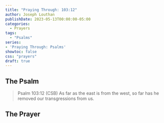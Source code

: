 ```yaml
---
title: "Praying Through: 103:12"
author: Joseph Louthan
publishDate: 2023-05-13T00:00:00-05:00
categories:
  - Prayers
tags:
  - "Psalms"
series:
- 'Praying Through: Psalms'
showtoc: false
css: "prayers"
draft: true
---
```

## The Psalm

>Psalm 103:12 (CSB) As far as the east is from the west, so far has he removed our transgressions from us. 

## The Prayer

<div style="font-variant: small-caps;">

</div>

```text

```

